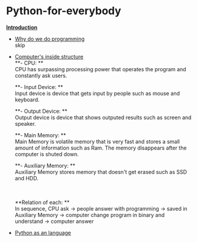 # Python-for-everybody
<ins>**Introduction**</ins>

- <ins>Why do we do programming</ins> <br />
  skip

- <ins>Computer's inside structure</ins> <br />
  **- CPU: ** <br />
  CPU has surpassing processing power that operates the program and constantly ask users. <br />
  
  **- Input Device: ** <br />
  Input device is device that gets input by people such as mouse and keyboard. <br />
  
  **- Output Device: ** <br />
  Output device is device that shows outputed results such as screen and speaker. <br />
  
  **- Main Memory: ** <br />
  Main Memory is volatile memory that is very fast and stores a small amount of information such as Ram. The memory disappears after the computer is shuted down. <br />
  
  **- Auxiliary Memory: ** <br />
  Auxiliary Memory stores memory that doesn't get erased such as SSD and HDD. <br /><br /><br />
  
  
  **Relation of each: ** <br />
  In sequence, CPU ask -> people answer with programming -> saved in Auxiliary Memory -> computer change program in binary and understand -> computer answer
    


- <ins>Python as an language</ins> <br />
